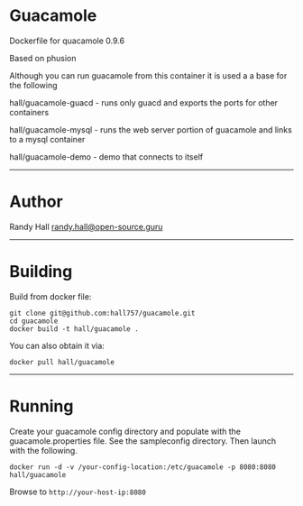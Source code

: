 Guacamole
====

Dockerfile for quacamole 0.9.6

Based on phusion

Although you can run guacamole from this container it is used a a base for the following 

hall/guacamole-guacd - runs only guacd and exports the ports for other containers

hall/guacamole-mysql - runs the web server portion of guacamole and links to a mysql container

hall/guacamole-demo - demo that connects to itself

---
Author
===

Randy Hall <randy.hall@open-source.guru>

---
Building
===

Build from docker file:

```
git clone git@github.com:hall757/guacamole.git
cd guacamole
docker build -t hall/guacamole . 
```

You can also obtain it via:  

```
docker pull hall/guacamole
```

---
Running
===

Create your guacamole config directory and populate with the guacamole.properties file.
See the sampleconfig directory.  Then launch with the following.

```
docker run -d -v /your-config-location:/etc/guacamole -p 8080:8080 hall/guacamole
```

Browse to ```http://your-host-ip:8080```

